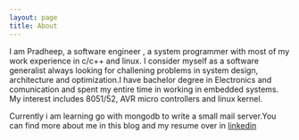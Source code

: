 ```yaml
---
layout: page
title: About
---
```


I am Pradheep, a software engineer , a system programmer with most of my work experience in c/c++ and linux. I consider myself as a software generalist always looking for challening problems in system design, architecture and optimization.I have bachelor degree in Electronics and comunication and spent my entire time in working in embedded systems. My interest includes 8051/52, AVR micro controllers and linux kernel.

Currently i am learning go with mongodb to write a small mail server.You can find more about me in this blog and my resume over in [linkedin](https://www.linkedin.com/in/pradheepshrinivasan)




